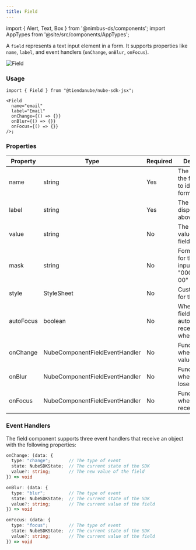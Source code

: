 ```yaml
---
title: Field
---
```


import { Alert, Text, Box } from '@nimbus-ds/components';
import AppTypes from '@site/src/components/AppTypes';

A `field` represents a text input element in a form.
It supports properties like `name`, `label`, and event handlers (`onChange`, `onBlur`, `onFocus`).

![Field](../../../../static/img/pt/nube-sdk-ui-field-1.png "Field")

### Usage

```tsx [JSX]
import { Field } from "@tiendanube/nube-sdk-jsx";

<Field
  name="email"
  label="Email"
  onChange={() => {}}
  onBlur={() => {}}
  onFocus={() => {}}
/>;
```

### Properties

| Property | Type                           | Required | Description                                                        |
| -------- | ------------------------------ | -------- | -------------------------------------------------------------------|
| name     | string                         | Yes      | The name of the field, used to identify it in forms.               |
| label    | string                         | Yes      | The label text displayed above the field.                          |
| value    | string                         | No       | The current value of the field input.                              |
| mask     | string                         | No       | Format mask for the field input (e.g., "000.000.000-00" for CPF).  |
| style    | StyleSheet                     | No       | Custom styles for the field.                                       |
| autoFocus| boolean                        | No       | Whether the field should automatically receive focus when mounted. |
| onChange | NubeComponentFieldEventHandler | No       | Function called when the field value changes.                      |
| onBlur   | NubeComponentFieldEventHandler | No       | Function called when the field loses focus.                        |
| onFocus  | NubeComponentFieldEventHandler | No       | Function called when the field receives focus.                     |

### Event Handlers

The field component supports three event handlers that receive an object with the following properties:

```typescript
onChange: (data: {
  type: "change";       // The type of event
  state: NubeSDKState;  // The current state of the SDK
  value?: string;       // The new value of the field
}) => void

onBlur: (data: {
  type: "blur";         // The type of event
  state: NubeSDKState;  // The current state of the SDK
  value?: string;       // The current value of the field
}) => void

onFocus: (data: {
  type: "focus";        // The type of event
  state: NubeSDKState;  // The current state of the SDK
  value?: string;       // The current value of the field
}) => void
```

